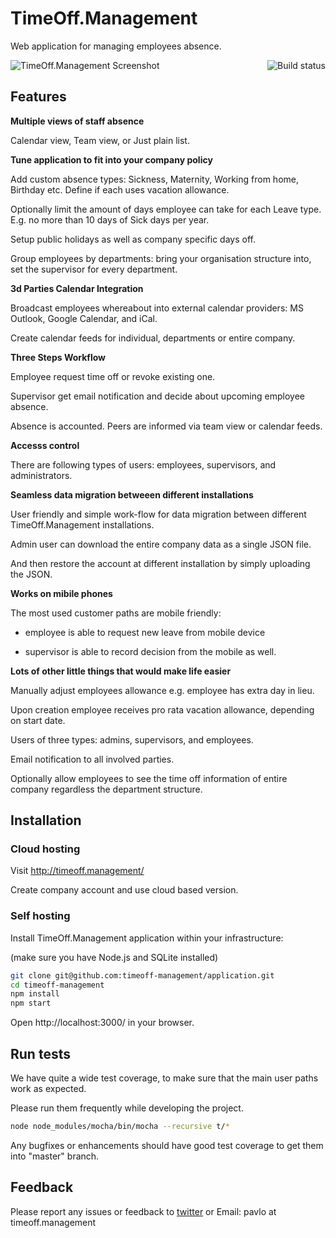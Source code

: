 
# TimeOff.Management

Web application for managing employees absence.

<a href="https://travis-ci.org/timeoff-management/application"><img align="right" src="https://travis-ci.org/timeoff-management/application.svg?branch=master" alt="Build status" /></a>


![TimeOff.Management Screenshot](https://raw.githubusercontent.com/timeoff-management/application/master/public/img/readme_screenshot.png)

## Features

**Multiple views of staff absence**

Calendar view, Team view, or Just plain list.

**Tune application to fit into your company policy**

Add custom absence types: Sickness, Maternity, Working from home, Birthday etc. Define if each uses vacation allowance.

Optionally limit the amount of days employee can take for each Leave type. E.g. no more than 10 days of Sick days per year.

Setup public holidays as well as company specific days off.

Group employees by departments: bring your organisation structure into, set the supervisor for every department.

**3d Parties Calendar Integration**

Broadcast employees whereabout into external calendar providers: MS Outlook, Google Calendar, and iCal.

Create calendar feeds for individual, departments or entire company.

**Three Steps Workflow**

Employee request time off or revoke existing one.

Supervisor get email notification and decide about upcoming employee absence.

Absence is accounted. Peers are informed via team view or calendar feeds.

**Accesss control**

There are following types of users: employees, supervisors, and administrators.

**Seamless data migration betweeen different installations**

User friendly and simple work-flow for data migration between different TimeOff.Management installations.

Admin user can download the entire company data as a single JSON file.

And then restore the account at different installation by simply uploading the JSON.

**Works on mibile phones**

The most used customer paths are mobile friendly:

* employee is able to request new leave from mobile device

* supervisor is able to record decision from the mobile as well.

**Lots of other little things that would make life easier**

Manually adjust employees allowance
e.g. employee has extra day in lieu.

Upon creation employee receives pro rata vacation allowance, depending on start date.

Users of three types: admins, supervisors, and employees.

Email notification to all involved parties.

Optionally allow employees to see the time off information of entire company regardless the department structure.

## Installation

### Cloud hosting

Visit http://timeoff.management/

Create company account and use cloud based version.

### Self hosting

Install TimeOff.Management application within your infrastructure:

(make sure you have Node.js and SQLite installed)

```bash
git clone git@github.com:timeoff-management/application.git
cd timeoff-management
npm install
npm start
```
Open http://localhost:3000/ in your browser.

## Run tests

We have quite a wide test coverage, to make sure that the main user paths work as expected.

Please run them frequently while developing the project.

```bash
node node_modules/mocha/bin/mocha --recursive t/*
```

Any bugfixes or enhancements should have good test coverage to get them into "master" branch.

## Feedback

Please report any issues or feedback to <a href="https://twitter.com/FreeTimeOffApp">twitter</a> or Email: pavlo at timeoff.management
